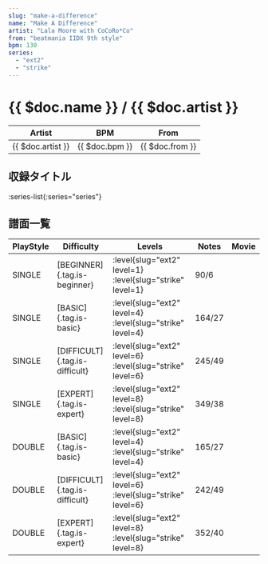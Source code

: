 ```yaml
---
slug: "make-a-difference"
name: "Make A Difference"
artist: "Lala Moore with CoCoRo*Co"
from: "beatmania IIDX 9th style"
bpm: 130
series:
  - "ext2"
  - "strike"
---
```


# {{ $doc.name }} / {{ $doc.artist }}

|Artist|BPM|From|
|------|---|----|
|{{ $doc.artist }}|{{ $doc.bpm }}|{{ $doc.from }}|

## 収録タイトル

:series-list{:series="series"}

## 譜面一覧

|PlayStyle|Difficulty|Levels|Notes|Movie|
|---------|----------|------|-----|-----|
|SINGLE|[BEGINNER]{.tag.is-beginner}|<div class="field is-grouped is-grouped-multiline"> :level{slug="ext2" level=1} :level{slug="strike" level=1}</div>|90/6||
|SINGLE|[BASIC]{.tag.is-basic}|<div class="field is-grouped is-grouped-multiline"> :level{slug="ext2" level=4} :level{slug="strike" level=4}</div>|164/27||
|SINGLE|[DIFFICULT]{.tag.is-difficult}|<div class="field is-grouped is-grouped-multiline"> :level{slug="ext2" level=6} :level{slug="strike" level=6}</div>|245/49||
|SINGLE|[EXPERT]{.tag.is-expert}|<div class="field is-grouped is-grouped-multiline"> :level{slug="ext2" level=8} :level{slug="strike" level=8}</div>|349/38||
|DOUBLE|[BASIC]{.tag.is-basic}|<div class="field is-grouped is-grouped-multiline"> :level{slug="ext2" level=4} :level{slug="strike" level=4}</div>|165/27||
|DOUBLE|[DIFFICULT]{.tag.is-difficult}|<div class="field is-grouped is-grouped-multiline"> :level{slug="ext2" level=6} :level{slug="strike" level=6}</div>|242/49||
|DOUBLE|[EXPERT]{.tag.is-expert}|<div class="field is-grouped is-grouped-multiline"> :level{slug="ext2" level=8} :level{slug="strike" level=8}</div>|352/40||
